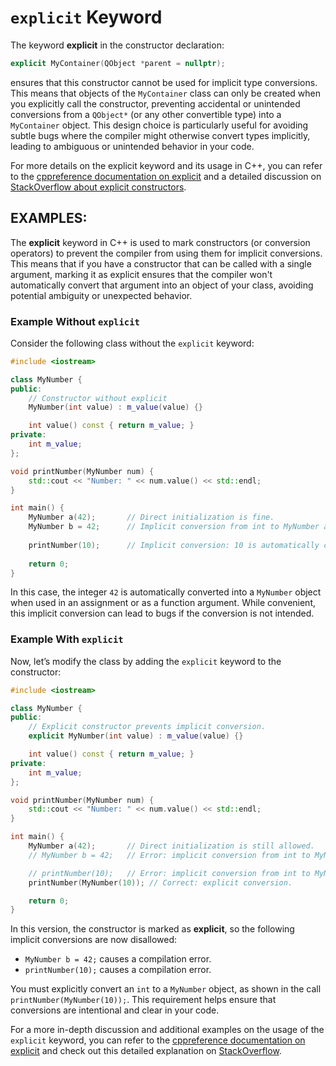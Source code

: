 # `explicit` Keyword

The keyword **explicit** in the constructor declaration:

```cpp
explicit MyContainer(QObject *parent = nullptr);
```

ensures that this constructor cannot be used for implicit type conversions. This means that objects of the `MyContainer` class can only be created when you explicitly call the constructor, preventing accidental or unintended conversions from a `QObject*` (or any other convertible type) into a `MyContainer` object. This design choice is particularly useful for avoiding subtle bugs where the compiler might otherwise convert types implicitly, leading to ambiguous or unintended behavior in your code.

For more details on the explicit keyword and its usage in C++, you can refer to the [cppreference documentation on explicit](https://en.cppreference.com/w/cpp/language/explicit) and a detailed discussion on [StackOverflow about explicit constructors](https://stackoverflow.com/questions/1888047/when-to-use-explicit-in-c).

## EXAMPLES:

The **explicit** keyword in C++ is used to mark constructors (or conversion operators) to prevent the compiler from using them for implicit conversions. This means that if you have a constructor that can be called with a single argument, marking it as explicit ensures that the compiler won't automatically convert that argument into an object of your class, avoiding potential ambiguity or unexpected behavior.

### **Example Without `explicit`**

Consider the following class without the `explicit` keyword:

```cpp
#include <iostream>

class MyNumber {
public:
    // Constructor without explicit
    MyNumber(int value) : m_value(value) {}

    int value() const { return m_value; }
private:
    int m_value;
};

void printNumber(MyNumber num) {
    std::cout << "Number: " << num.value() << std::endl;
}

int main() {
    MyNumber a(42);       // Direct initialization is fine.
    MyNumber b = 42;      // Implicit conversion from int to MyNumber allowed.
    
    printNumber(10);      // Implicit conversion: 10 is automatically converted to MyNumber.
    
    return 0;
}
```

In this case, the integer `42` is automatically converted into a `MyNumber` object when used in an assignment or as a function argument. While convenient, this implicit conversion can lead to bugs if the conversion is not intended.

### **Example With `explicit`**

Now, let’s modify the class by adding the `explicit` keyword to the constructor:

```cpp
#include <iostream>

class MyNumber {
public:
    // Explicit constructor prevents implicit conversion.
    explicit MyNumber(int value) : m_value(value) {}

    int value() const { return m_value; }
private:
    int m_value;
};

void printNumber(MyNumber num) {
    std::cout << "Number: " << num.value() << std::endl;
}

int main() {
    MyNumber a(42);       // Direct initialization is still allowed.
    // MyNumber b = 42;   // Error: implicit conversion from int to MyNumber is not allowed.

    // printNumber(10);   // Error: implicit conversion from int to MyNumber is not allowed.
    printNumber(MyNumber(10)); // Correct: explicit conversion.

    return 0;
}
```

In this version, the constructor is marked as **explicit**, so the following implicit conversions are now disallowed:
- `MyNumber b = 42;` causes a compilation error.
- `printNumber(10);` causes a compilation error.

You must explicitly convert an `int` to a `MyNumber` object, as shown in the call `printNumber(MyNumber(10));`. This requirement helps ensure that conversions are intentional and clear in your code.

For a more in-depth discussion and additional examples on the usage of the `explicit` keyword, you can refer to the [cppreference documentation on explicit](https://en.cppreference.com/w/cpp/language/explicit) and check out this detailed explanation on [StackOverflow](https://stackoverflow.com/questions/1888047/when-to-use-explicit-in-c).
